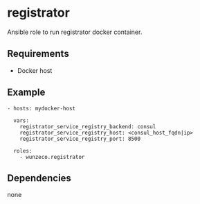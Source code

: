 registrator
==================

Ansible role to run registrator docker container.

## Requirements

- Docker host

## Example

```
- hosts: mydocker-host

  vars:
    registrator_service_registry_backend: consul
    registrator_service_registry_host: <consul_host_fqdn|ip>
    registrator_service_registry_port: 8500

  roles:
    - wunzeco.registrator
```

## Dependencies
none
